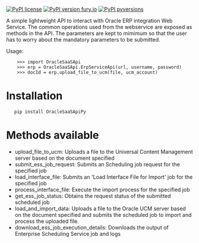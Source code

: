 [![PyPI license](https://img.shields.io/pypi/l/OracleSaaSApiPy.svg)](https://pypi.python.org/pypi/OracleSaaSApiPy/)
[![PyPI version fury.io](https://badge.fury.io/py/OracleSaaSApiPy.svg)](https://pypi.python.org/pypi/OracleSaaSApiPy/)
[![PyPI pyversions](https://img.shields.io/pypi/pyversions/OracleSaaSApiPy.svg)](https://pypi.python.org/pypi/OracleSaaSApiPy/)

A simple lightweight API to interact with Oracle ERP integration Web Service.
The common operations used from the webservice are exposed as methods in the API. The parameters are kept to mimimum so that the user has to worry about the mandatory parameters to be submitted. 



Usage:
```
    >>> import OracleSaaSApi
    >>> erp = OracleSaaSApi.ErpServiceApi(url, username, password)
    >>> docId = erp.upload_file_to_ucm(file, ucm_account)
```

# Installation
```
   pip install OracleSaaSApiPy
```

# Methods available 
- upload_file_to_ucm: Uploads a file to the Universal Content Management server based on the document specified
- submit_ess_job_request: Submits an Scheduling job request for the specified job
- load_interface_file: Submits an 'Load Interface File for Import' job for the specified job
- process_interface_file: Execute the import process for the specified job
- get_ess_job_status: Obtains the request status of the submitted scheduled job
- load_and_import_data: Uploads a file to the Oracle UCM server based on the document specified and submits the scheduled job to import and process the uploaded file.
- download_ess_job_execution_details: Downloads the output of Enterprise Scheduling Service job and logs
